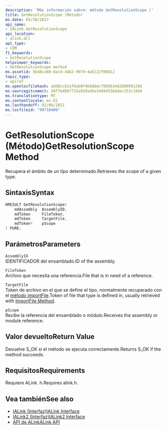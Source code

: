```yaml
---
description: 'Más información sobre: método GetResolutionScope ('
title: GetResolutionScope (Método)
ms.date: 03/30/2017
api_name:
- IALink.GetResolutionScope
api_location:
- alink.dll
api_type:
- COM
f1_keywords:
- GetResolutionScope
helpviewer_keywords:
- GetResolutionScope method
ms.assetid: 5b48ca60-dacd-44b2-9979-4a5122f00812
topic_type:
- apiref
ms.openlocfilehash: add8ccb1ef6eb0f4b688dcf80563e9280099120d
ms.sourcegitcommit: ddf7edb67715a5b9a45e3dd44536dabc153c1de0
ms.translationtype: MT
ms.contentlocale: es-ES
ms.lasthandoff: 02/06/2021
ms.locfileid: "99718400"
---
```

# <a name="getresolutionscope-method"></a><span data-ttu-id="3f936-103">GetResolutionScope (Método)</span><span class="sxs-lookup"><span data-stu-id="3f936-103">GetResolutionScope Method</span></span>

<span data-ttu-id="3f936-104">Recupera el ámbito de un tipo determinado.</span><span class="sxs-lookup"><span data-stu-id="3f936-104">Retrieves the scope of a given type.</span></span>  
  
## <a name="syntax"></a><span data-ttu-id="3f936-105">Sintaxis</span><span class="sxs-lookup"><span data-stu-id="3f936-105">Syntax</span></span>  
  
```cpp  
HRESULT GetResolutionScope(  
    mdAssembly  AssemblyID,  
    mdToken     FileToken,  
    mdToken     TargetFile,  
    mdToken*    pScope  
) PURE;  
```  
  
## <a name="parameters"></a><span data-ttu-id="3f936-106">Parámetros</span><span class="sxs-lookup"><span data-stu-id="3f936-106">Parameters</span></span>  

 `AssemblyID`  
 <span data-ttu-id="3f936-107">IDENTIFICADOR del ensamblado.</span><span class="sxs-lookup"><span data-stu-id="3f936-107">ID of the assembly.</span></span>  
  
 `FileToken`  
 <span data-ttu-id="3f936-108">Archivo que necesita una referencia.</span><span class="sxs-lookup"><span data-stu-id="3f936-108">File that is in need of a reference.</span></span>  
  
 `TargetFile`  
 <span data-ttu-id="3f936-109">Token de archivo en el que se define el tipo, normalmente recuperado con el [método importFile](importfile-method.md).</span><span class="sxs-lookup"><span data-stu-id="3f936-109">Token of file that type is defined in, usually retrieved with [ImportFile Method](importfile-method.md).</span></span>  
  
 `pScope`  
 <span data-ttu-id="3f936-110">Recibe la referencia del ensamblado o módulo.</span><span class="sxs-lookup"><span data-stu-id="3f936-110">Receives the assembly or module reference.</span></span>  
  
## <a name="return-value"></a><span data-ttu-id="3f936-111">Valor devuelto</span><span class="sxs-lookup"><span data-stu-id="3f936-111">Return Value</span></span>  

 <span data-ttu-id="3f936-112">Devuelve S_OK si el método se ejecuta correctamente.</span><span class="sxs-lookup"><span data-stu-id="3f936-112">Returns S_OK if the method succeeds.</span></span>  
  
## <a name="requirements"></a><span data-ttu-id="3f936-113">Requisitos</span><span class="sxs-lookup"><span data-stu-id="3f936-113">Requirements</span></span>  

 <span data-ttu-id="3f936-114">Requiere ALink. h.</span><span class="sxs-lookup"><span data-stu-id="3f936-114">Requires alink.h.</span></span>  
  
## <a name="see-also"></a><span data-ttu-id="3f936-115">Vea también</span><span class="sxs-lookup"><span data-stu-id="3f936-115">See also</span></span>

- [<span data-ttu-id="3f936-116">IALink (Interfaz)</span><span class="sxs-lookup"><span data-stu-id="3f936-116">IALink Interface</span></span>](ialink-interface.md)
- [<span data-ttu-id="3f936-117">IALink2 (Interfaz)</span><span class="sxs-lookup"><span data-stu-id="3f936-117">IALink2 Interface</span></span>](ialink2-interface.md)
- [<span data-ttu-id="3f936-118">API de ALink</span><span class="sxs-lookup"><span data-stu-id="3f936-118">ALink API</span></span>](index.md)

